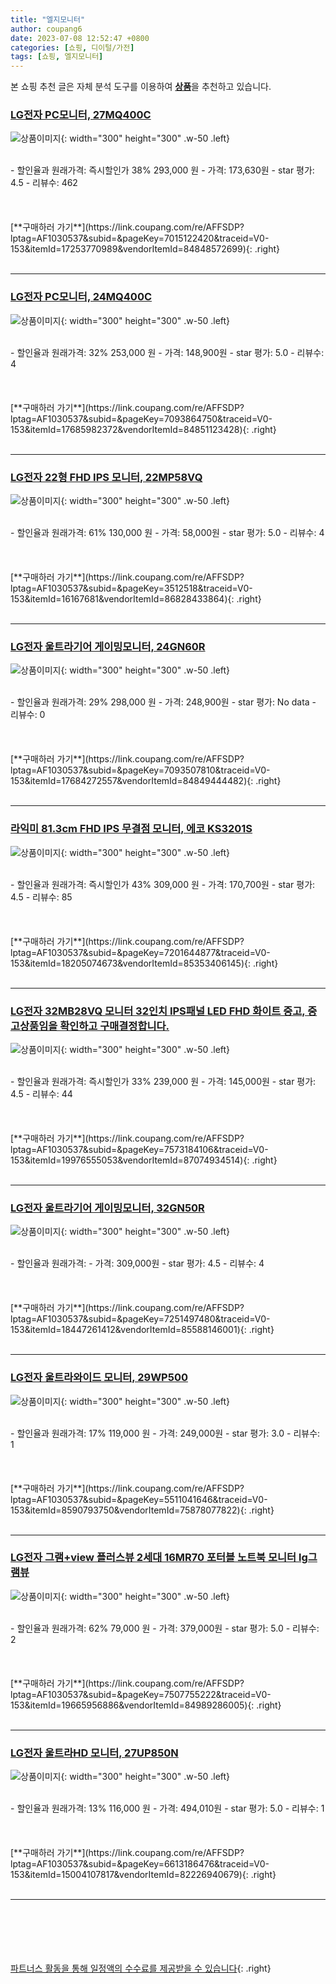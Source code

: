 ```yaml
---
title: "엘지모니터"
author: coupang6
date: 2023-07-08 12:52:47 +0800
categories: [쇼핑, 디이털/가전]
tags: [쇼핑, 엘지모니터]
---
```


본 쇼핑 추천 글은 자체 분석 도구를 이용하여 [**상품**](https://link.coupang.com/a/bao1ui)을 추천하고 있습니다.

### [LG전자 PC모니터, 27MQ400C](https://link.coupang.com/re/AFFSDP?lptag=AF1030537&subid=&pageKey=7015122420&traceid=V0-153&itemId=17253770989&vendorItemId=84848572699)

![상품이미지](https://thumbnail7.coupangcdn.com/thumbnails/remote/230x230ex/image/retail/images/4013224759332494-94056b6f-a12f-4709-adb5-df6bd2577583.jpg){: width="300" height="300" .w-50 .left}


<br>
- 할인율과 원래가격: 즉시할인가 38%  293,000   원
- 가격: 173,630원
- star 평가: 4.5
- 리뷰수: 462
<br>
<br>
<br>
<br>
[**구매하러 가기**](https://link.coupang.com/re/AFFSDP?lptag=AF1030537&subid=&pageKey=7015122420&traceid=V0-153&itemId=17253770989&vendorItemId=84848572699){: .right}
<br>
<br>

---

### [LG전자 PC모니터, 24MQ400C](https://link.coupang.com/re/AFFSDP?lptag=AF1030537&subid=&pageKey=7093864750&traceid=V0-153&itemId=17685982372&vendorItemId=84851123428)

![상품이미지](https://thumbnail7.coupangcdn.com/thumbnails/remote/230x230ex/image/retail/images/4013224391974847-a278c950-c718-4a62-a546-393b400d7194.jpg){: width="300" height="300" .w-50 .left}


<br>
- 할인율과 원래가격: 32%  253,000   원
- 가격: 148,900원
- star 평가: 5.0
- 리뷰수: 4
<br>
<br>
<br>
<br>
[**구매하러 가기**](https://link.coupang.com/re/AFFSDP?lptag=AF1030537&subid=&pageKey=7093864750&traceid=V0-153&itemId=17685982372&vendorItemId=84851123428){: .right}
<br>
<br>

---

### [LG전자 22형 FHD IPS 모니터, 22MP58VQ](https://link.coupang.com/re/AFFSDP?lptag=AF1030537&subid=&pageKey=3512518&traceid=V0-153&itemId=16167681&vendorItemId=86828433864)

![상품이미지](https://thumbnail10.coupangcdn.com/thumbnails/remote/230x230ex/image/vendor_inventory/4c15/30f3140e2575eb4bdeb833101dee4b4ed77437f20f1c9fac13ccb82d725e.jpg){: width="300" height="300" .w-50 .left}


<br>
- 할인율과 원래가격: 61%  130,000   원
- 가격: 58,000원
- star 평가: 5.0
- 리뷰수: 4
<br>
<br>
<br>
<br>
[**구매하러 가기**](https://link.coupang.com/re/AFFSDP?lptag=AF1030537&subid=&pageKey=3512518&traceid=V0-153&itemId=16167681&vendorItemId=86828433864){: .right}
<br>
<br>

---

### [LG전자 울트라기어 게이밍모니터, 24GN60R](https://link.coupang.com/re/AFFSDP?lptag=AF1030537&subid=&pageKey=7093507810&traceid=V0-153&itemId=17684272557&vendorItemId=84849444482)

![상품이미지](https://thumbnail6.coupangcdn.com/thumbnails/remote/230x230ex/image/retail/images/4013224247755802-7cc66c75-04d3-4d21-9d17-e510633d0f42.jpg){: width="300" height="300" .w-50 .left}


<br>
- 할인율과 원래가격: 29%  298,000   원
- 가격: 248,900원
- star 평가: No data
- 리뷰수: 0
<br>
<br>
<br>
<br>
[**구매하러 가기**](https://link.coupang.com/re/AFFSDP?lptag=AF1030537&subid=&pageKey=7093507810&traceid=V0-153&itemId=17684272557&vendorItemId=84849444482){: .right}
<br>
<br>

---

### [라익미 81.3cm FHD IPS 무결점 모니터, 에코 KS3201S](https://link.coupang.com/re/AFFSDP?lptag=AF1030537&subid=&pageKey=7201644877&traceid=V0-153&itemId=18205074673&vendorItemId=85353406145)

![상품이미지](https://thumbnail10.coupangcdn.com/thumbnails/remote/230x230ex/image/rs_quotation_api/tq0dgyz7/5121a21bcbf34adfac453157893c78cc.jpg){: width="300" height="300" .w-50 .left}


<br>
- 할인율과 원래가격: 즉시할인가 43%  309,000   원
- 가격: 170,700원
- star 평가: 4.5
- 리뷰수: 85
<br>
<br>
<br>
<br>
[**구매하러 가기**](https://link.coupang.com/re/AFFSDP?lptag=AF1030537&subid=&pageKey=7201644877&traceid=V0-153&itemId=18205074673&vendorItemId=85353406145){: .right}
<br>
<br>

---

### [LG전자 32MB28VQ 모니터 32인치 IPS패널 LED FHD 화이트 중고, 중고상품임을 확인하고 구매결정합니다.](https://link.coupang.com/re/AFFSDP?lptag=AF1030537&subid=&pageKey=7573184106&traceid=V0-153&itemId=19976555053&vendorItemId=87074934514)

![상품이미지](https://thumbnail10.coupangcdn.com/thumbnails/remote/230x230ex/image/vendor_inventory/9df7/2392d41d50a60301a7730e63431785f0a4c87332c1a05119910df279dd0c.png){: width="300" height="300" .w-50 .left}


<br>
- 할인율과 원래가격: 즉시할인가 33%  239,000   원
- 가격: 145,000원
- star 평가: 4.5
- 리뷰수: 44
<br>
<br>
<br>
<br>
[**구매하러 가기**](https://link.coupang.com/re/AFFSDP?lptag=AF1030537&subid=&pageKey=7573184106&traceid=V0-153&itemId=19976555053&vendorItemId=87074934514){: .right}
<br>
<br>

---

### [LG전자 울트라기어 게이밍모니터, 32GN50R](https://link.coupang.com/re/AFFSDP?lptag=AF1030537&subid=&pageKey=7251497480&traceid=V0-153&itemId=18447261412&vendorItemId=85588146001)

![상품이미지](https://thumbnail10.coupangcdn.com/thumbnails/remote/230x230ex/image/retail/images/4013225071492497-09fbb446-4461-4253-aa17-f1c0124999cf.jpg){: width="300" height="300" .w-50 .left}


<br>
- 할인율과 원래가격: 
- 가격: 309,000원
- star 평가: 4.5
- 리뷰수: 4
<br>
<br>
<br>
<br>
[**구매하러 가기**](https://link.coupang.com/re/AFFSDP?lptag=AF1030537&subid=&pageKey=7251497480&traceid=V0-153&itemId=18447261412&vendorItemId=85588146001){: .right}
<br>
<br>

---

### [LG전자 울트라와이드 모니터, 29WP500](https://link.coupang.com/re/AFFSDP?lptag=AF1030537&subid=&pageKey=5511041646&traceid=V0-153&itemId=8590793750&vendorItemId=75878077822)

![상품이미지](https://thumbnail9.coupangcdn.com/thumbnails/remote/230x230ex/image/retail/images/4523133116460736-79150e99-5a7e-49e7-b943-08e61d73795f.jpg){: width="300" height="300" .w-50 .left}


<br>
- 할인율과 원래가격: 17%  119,000   원
- 가격: 249,000원
- star 평가: 3.0
- 리뷰수: 1
<br>
<br>
<br>
<br>
[**구매하러 가기**](https://link.coupang.com/re/AFFSDP?lptag=AF1030537&subid=&pageKey=5511041646&traceid=V0-153&itemId=8590793750&vendorItemId=75878077822){: .right}
<br>
<br>

---

### [LG전자 그램+view 플러스뷰 2세대 16MR70 포터블 노트북 모니터 lg그램뷰](https://link.coupang.com/re/AFFSDP?lptag=AF1030537&subid=&pageKey=7507755222&traceid=V0-153&itemId=19665956886&vendorItemId=84989286005)

![상품이미지](https://thumbnail8.coupangcdn.com/thumbnails/remote/230x230ex/image/vendor_inventory/a818/4df7d5673a55d2f288d2cfb69f973b264eefaffaef182a1d555fcb11e5de.jpg){: width="300" height="300" .w-50 .left}


<br>
- 할인율과 원래가격: 62%  79,000   원
- 가격: 379,000원
- star 평가: 5.0
- 리뷰수: 2
<br>
<br>
<br>
<br>
[**구매하러 가기**](https://link.coupang.com/re/AFFSDP?lptag=AF1030537&subid=&pageKey=7507755222&traceid=V0-153&itemId=19665956886&vendorItemId=84989286005){: .right}
<br>
<br>

---

### [LG전자 울트라HD 모니터, 27UP850N](https://link.coupang.com/re/AFFSDP?lptag=AF1030537&subid=&pageKey=6613186476&traceid=V0-153&itemId=15004107817&vendorItemId=82226940679)

![상품이미지](https://thumbnail8.coupangcdn.com/thumbnails/remote/230x230ex/image/retail/images/4013224866779601-82d2df2a-7a12-4be9-a280-7ce6f282eb63.jpg){: width="300" height="300" .w-50 .left}


<br>
- 할인율과 원래가격: 13%  116,000   원
- 가격: 494,010원
- star 평가: 5.0
- 리뷰수: 1
<br>
<br>
<br>
<br>
[**구매하러 가기**](https://link.coupang.com/re/AFFSDP?lptag=AF1030537&subid=&pageKey=6613186476&traceid=V0-153&itemId=15004107817&vendorItemId=82226940679){: .right}
<br>
<br>

---
<br><br><br><br><br> [파트너스 활동을 통해 일정액의 수수료를 제공받을 수 있습니다](https://link.coupang.com/a/bao1ui){: .right}